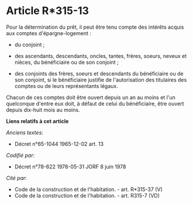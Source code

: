 # Article R*315-13

Pour la détermination du prêt, il peut être tenu compte des intérêts acquis aux comptes d'épargne-logement :

- du conjoint ;

- des ascendants, descendants, oncles, tantes, frères, soeurs, neveux et nièces, du bénéficiaire ou de son conjoint ;

- des conjoints des frères, soeurs et descendants du bénéficiaire ou de son conjoint, si le bénéficiaire justifie de
l'autorisation des titulaires des comptes ou de leurs représentants légaux.

Chacun de ces comptes doit être ouvert depuis un an au moins et l'un quelconque d'entre eux doit, à défaut de celui du
bénéficiaire, être ouvert depuis dix-huit mois au moins.

**Liens relatifs à cet article**

_Anciens textes_:

  - Décret n°65-1044 1965-12-02 art. 13

_Codifié par_:

  - Décret n°78-622 1978-05-31 JORF 8 juin 1978

_Cité par_:

  - Code de la construction et de l'habitation. - art. R*315-37 (V)
  - Code de la construction et de l'habitation. - art. R315-7 (VD)
